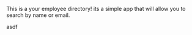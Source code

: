 This is a your employee directory! its a simple app that will allow you to search by name or email. 

asdf
